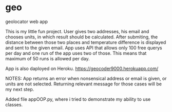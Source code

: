 # geo
geolocator web app

This is my little fun project. User gives two addresses, his email and chooses units, in which result should be calculated. 
After submiting, the distance between those two places and temperature difference is displayed and sent to the given email.
App uses API that allows only 100 free querys per day and one run of the app uses two of those. This means that maximum of 50 runs is allowed per day.

App is also daployed on Heroku. 
https://geocoder9000.herokuapp.com/

NOTES:
App returns an error when nonsensical address or email is given, or units are not selected. Returning relevant message for those cases will be my next step.

Added file appOOP.py, where i tried to demonstrate my ability to use classes.
